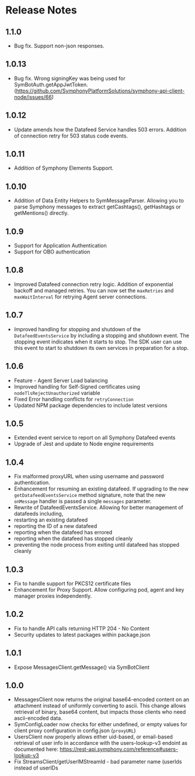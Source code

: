# Release Notes
## 1.1.0
- Bug fix. Support non-json responses.

## 1.0.13
- Bug fix. Wrong signingKey was being used for SymBotAuth.getAppJwtToken. (https://github.com/SymphonyPlatformSolutions/symphony-api-client-node/issues/66)

## 1.0.12
- Update amends how the Datafeed Service handles 503 errors.  Addition of connection retry for 503 status code events.

## 1.0.11
- Addition of Symphony Elements Support.

## 1.0.10
- Addition of Data Entity Helpers to SymMessageParser.  Allowing you to parse Symphony messages to extract getCashtags(), getHashtags or getMentions() directly.

## 1.0.9
- Support for Application Authentication
- Support for OBO authentication

## 1.0.8
- Improved Datafeed connection retry logic.  Addition of exponential backoff and managed retries.  You can now set the `maxRetries` and `maxWaitInterval` for retrying Agent server connections.

## 1.0.7
- Improved handling for stopping and shutdown of the `DatafeedEventsService` by including a stopping and shutdown event. The stopping event indicates when it starts to stop. The SDK user can use this event to start to shutdown its own services in preparation for a stop.

## 1.0.6
- Feature - Agent Server Load balancing
- Improved handling for Self-Signed certificates using `nodeTlsRejectUnauthorized` variable
- Fixed Error handling conflicts for `retryConnection`
- Updated NPM package dependencies to include latest versions

## 1.0.5
- Extended event service to report on all Symphony Datafeed events
- Upgrade of Jest and update to Node engine requirements

## 1.0.4
- Fix malformed proxyURL when using username and password authentication.
- Enhancement for resuming an existing datafeed. If upgrading to the new `getDatafeedEventsService` method signature,
  note that the new `onMessage` handler is passed a single `messages` parameter.
- Rewrite of DatafeedEventsService. Allowing for better management of datafeeds including,
 - restarting an existing datafeed
 - reporting the ID of a new datafeed
 - reporting when the datafeed has errored
 - reporting when the datafeed has stopped cleanly
 - preventing the node process from exiting until datafeed has stopped cleanly

## 1.0.3
- Fix to handle support for PKCS12 certificate files
- Enhancement for Proxy Support. Allow configuring pod, agent and key manager proxies independently.

## 1.0.2
- Fix to handle API calls returning HTTP 204 - No Content
- Security updates to latest packages within package.json

## 1.0.1
- Expose MessagesClient.getMessage() via SymBotClient

## 1.0.0
- MessagesClient now returns the original base64-encoded content on an attachment instead of uniformly converting to ascii.  This change allows retrieval of binary, base64 content, but impacts those clients who need ascii-encoded data.
- SymConfigLoader now checks for either undefined, or empty values for client proxy configuration in config.json (`proxyURL`)
- UsersClient now properly allows either uid-based, or email-based retrieval of user info in accordance with the users-lookup-v3 endoint as documented here: https://rest-api.symphony.com/reference#users-lookup-v3
- Fix StreamsClient/getUserIMStreamId - bad parameter name (userIds instead of userIDs
